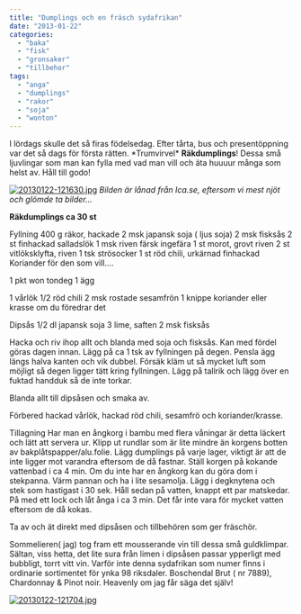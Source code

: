 ```yaml
---
title: "Dumplings och en fräsch sydafrikan"
date: "2013-01-22"
categories: 
  - "baka"
  - "fisk"
  - "gronsaker"
  - "tillbehor"
tags: 
  - "anga"
  - "dumplings"
  - "rakor"
  - "soja"
  - "wonton"
---
```


I lördags skulle det så firas födelsedag. Efter tårta, bus och presentöppning var det så dags för första rätten. \*Trumvirvel\* **Räkdumplings**! Dessa små ljuvlingar som man kan fylla med vad man vill och äta huuuur många som helst av. Håll till godo!

  
  
[![20130122-121630.jpg](images/20130122-121630.jpg)](http://import.local/wp-content/uploads/2013/01/20130122-121630.jpg) _Bilden är lånad från Ica.se, eftersom vi mest njöt och glömde ta bilder..._

**Räkdumplings ca 30 st**

Fyllning 400 g räkor, hackade 2 msk japansk soja ( ljus soja) 2 msk fisksås 2 st finhackad salladslök 1 msk riven färsk ingefära 1 st morot, grovt riven 2 st vitlöksklyfta, riven 1 tsk strösocker 1 st röd chili, urkärnad finhackad Koriander för den som vill....

1 pkt won tondeg 1 ägg

1 vårlök 1/2 röd chili 2 msk rostade sesamfrön 1 knippe koriander eller krasse om du föredrar det

Dipsås 1/2 dl japansk soja 3 lime, saften 2 msk fisksås

Hacka och riv ihop allt och blanda med soja och fisksås. Kan med fördel göras dagen innan. Lägg på ca 1 tsk av fyllningen på degen. Pensla ägg längs halva kanten och vik dubbel. Försäk kläm ut så mycket luft som möjligt så degen ligger tätt kring fyllningen. Lägg på tallrik och lägg över en fuktad handduk så de inte torkar.

Blanda allt till dipsåsen och smaka av.

Förbered hackad vårlök, hackad röd chili, sesamfrö och koriander/krasse.

Tillagning Har man en ångkorg i bambu med flera våningar är detta läckert och lätt att servera ur. Klipp ut rundlar som är lite mindre än korgens botten av bakplåtspapper/alu.folie. Lägg dumplings på varje lager, viktigt är att de inte ligger mot varandra eftersom de då fastnar. Ställ korgen på kokande vattenbad i ca 4 min. Om du inte har en ångkorg kan du göra dom i stekpanna. Värm pannan och ha i lite sesamolja. Lägg i degknytena och stek som hastigast i 30 sek. Håll sedan på vatten, knappt ett par matskedar. På med ett lock och låt ånga i ca 3 min. Det får inte vara för mycket vatten eftersom de då kokas.

Ta av och ät direkt med dipsåsen och tillbehören som ger fräschör.

Sommelieren( jag) tog fram ett mousserande vin till dessa små guldklimpar. Sältan, viss hetta, det lite sura från limen i dipsåsen passar ypperligt med bubbligt, torrt vitt vin. Varför inte denna sydafrikan som numer finns i ordinarie sortimentet för ynka 98 riksdaler. Boschendal Brut ( nr 7889), Chardonnay & Pinot noir. Heavenly om jag får säga det själv!  
  
[![20130122-121704.jpg](images/20130122-121704.jpg)](http://import.local/wp-content/uploads/2013/01/20130122-121704.jpg)
